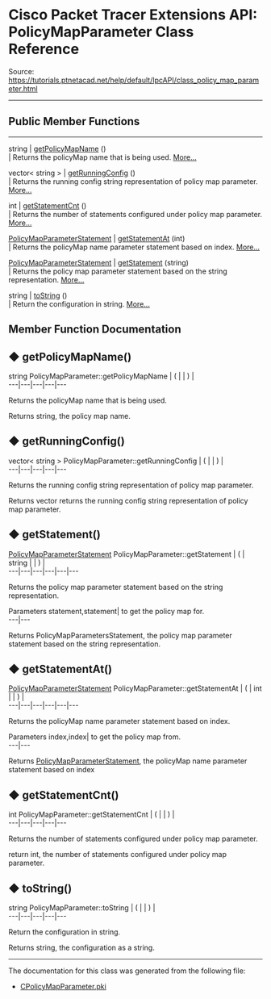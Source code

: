 # Cisco Packet Tracer Extensions API: PolicyMapParameter Class Reference

Source: https://tutorials.ptnetacad.net/help/default/IpcAPI/class_policy_map_parameter.html

---

##  Public Member Functions  
  
---  
string | [getPolicyMapName](class_policy_map_parameter.html#a03b05b889a85232d34982f252677e186) ()  
| Returns the policyMap name that is being used. [More...](class_policy_map_parameter.html#a03b05b889a85232d34982f252677e186)  
  
vector< string > | [getRunningConfig](class_policy_map_parameter.html#a14704c93ab2d966d41b988cafd234239) ()  
| Returns the running config string representation of policy map parameter. [More...](class_policy_map_parameter.html#a14704c93ab2d966d41b988cafd234239)  
  
int | [getStatementCnt](class_policy_map_parameter.html#ae7dd434b674ac98de6294dfa2e8b985f) ()  
| Returns the number of statements configured under policy map parameter. [More...](class_policy_map_parameter.html#ae7dd434b674ac98de6294dfa2e8b985f)  
  
[PolicyMapParameterStatement](class_policy_map_parameter_statement.html) | [getStatementAt](class_policy_map_parameter.html#a65cc478c17ff21f20c4f69e629a60b09) (int)  
| Returns the policyMap name parameter statement based on index. [More...](class_policy_map_parameter.html#a65cc478c17ff21f20c4f69e629a60b09)  
  
[PolicyMapParameterStatement](class_policy_map_parameter_statement.html) | [getStatement](class_policy_map_parameter.html#ad5cd7796aaa47d1ecb9e8e35df910d1d) (string)  
| Returns the policy map parameter statement based on the string representation. [More...](class_policy_map_parameter.html#ad5cd7796aaa47d1ecb9e8e35df910d1d)  
  
string | [toString](class_policy_map_parameter.html#a2f1f308395b4e9e4cae182e019415dc2) ()  
| Return the configuration in string. [More...](class_policy_map_parameter.html#a2f1f308395b4e9e4cae182e019415dc2)  
  
  
## Member Function Documentation

## ◆ getPolicyMapName()

string PolicyMapParameter::getPolicyMapName  | ( | | ) |   
---|---|---|---|---  
  
Returns the policyMap name that is being used. 

Returns
    string, the policy map name. 

## ◆ getRunningConfig()

vector< string > PolicyMapParameter::getRunningConfig  | ( | | ) |   
---|---|---|---|---  
  
Returns the running config string representation of policy map parameter. 

Returns
    vector<string> returns the running config string representation of policy map parameter. 

## ◆ getStatement()

[PolicyMapParameterStatement](class_policy_map_parameter_statement.html) PolicyMapParameter::getStatement  | ( | string  | | ) |   
---|---|---|---|---|---  
  
Returns the policy map parameter statement based on the string representation. 

Parameters
     statement,statement| to get the policy map for.  
---|---  
  
Returns
    PolicyMapParametersStatement, the policy map parameter statement based on the string representation. 

## ◆ getStatementAt()

[PolicyMapParameterStatement](class_policy_map_parameter_statement.html) PolicyMapParameter::getStatementAt  | ( | int  | | ) |   
---|---|---|---|---|---  
  
Returns the policyMap name parameter statement based on index. 

Parameters
     index,index| to get the policy map from.  
---|---  
  
Returns
    [PolicyMapParameterStatement](class_policy_map_parameter_statement.html), the policyMap name parameter statement based on index 

## ◆ getStatementCnt()

int PolicyMapParameter::getStatementCnt  | ( | | ) |   
---|---|---|---|---  
  
Returns the number of statements configured under policy map parameter. 

return int, the number of statements configured under policy map parameter. 

## ◆ toString()

string PolicyMapParameter::toString  | ( | | ) |   
---|---|---|---|---  
  
Return the configuration in string. 

Returns
    string, the configuration as a string. 

* * *

The documentation for this class was generated from the following file:

  * [CPolicyMapParameter.pki](_c_policy_map_parameter_8pki.html)


